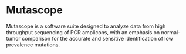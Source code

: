 # Mutascope

Mutascope is a software suite designed to analyze data from high throughput sequencing of PCR amplicons, with an emphasis on normal-tumor comparison for the accurate and sensitive identification of low prevalence mutations.

